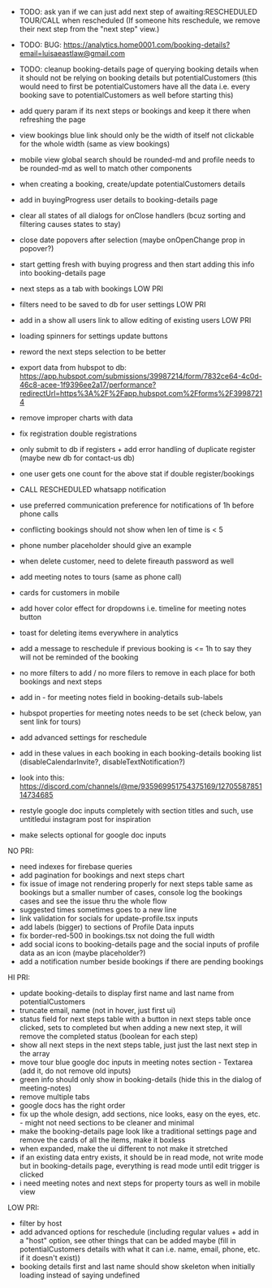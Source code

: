 - TODO: ask yan if we can just add next step of awaiting:RESCHEDULED TOUR/CALL when rescheduled (If someone hits reschedule, we remove their next step from the "next step" view.)
- TODO: BUG: https://analytics.home0001.com/booking-details?email=luisaeastlaw@gmail.com

- TODO: cleanup booking-details page of querying booking details when it should not be relying on booking details but potentialCustomers (this would need to first be potentialCustomers have all the data i.e. every booking save to potentialCustomers as well before starting this)
- add query param if its next steps or bookings and keep it there when refreshing the page
- view bookings blue link should only be the width of itself not clickable for the whole width (same as view bookings)
- mobile view global search should be rounded-md and profile needs to be rounded-md as well to match other components
- when creating a booking, create/update potentialCustomers details
- add in buyingProgress user details to booking-details page
- clear all states of all dialogs for onClose handlers (bcuz sorting and filtering causes states to stay)
- close date popovers after selection (maybe onOpenChange prop in popover?)
- start getting fresh with buying progress and then start adding this info into booking-details page
- next steps as a tab with bookings LOW PRI
- filters need to be saved to db for user settings LOW PRI
- add in a show all users link to allow editing of existing users LOW PRI
- loading spinners for settings update buttons
- reword the next steps selection to be better
- export data from hubspot to db: https://app.hubspot.com/submissions/39987214/form/7832ce64-4c0d-46c8-acee-1f9396ee2a17/performance?redirectUrl=https%3A%2F%2Fapp.hubspot.com%2Fforms%2F39987214

- remove improper charts with data
- fix registration double registrations
- only submit to db if registers + add error handling of duplicate register (maybe new db for contact-us db)
- one user gets one count for the above stat if double register/bookings
- CALL RESCHEDULED whatsapp notification
- use preferred communication preference for notifications of 1h before phone calls
- conflicting bookings should not show when len of time is < 5
- phone number placeholder should give an example
- when delete customer, need to delete fireauth password as well
- add meeting notes to tours (same as phone call)
- cards for customers in mobile
- add hover color effect for dropdowns i.e. timeline for meeting notes button
- toast for deleting items everywhere in analytics
- add a message to reschedule if previous booking is <= 1h to say they will not be reminded of the booking
- no more filters to add / no more filers to remove in each place for both bookings and next steps
- add in - for meeting notes field in booking-details sub-labels
- hubspot properties for meeting notes needs to be set (check below, yan sent link for tours)
- add advanced settings for reschedule
- add in these values in each booking in each booking-details booking list (disableCalendarInvite?, disableTextNotification?)
- look into this: https://discord.com/channels/@me/935969951754375169/1270558785114734685
- restyle google doc inputs completely with section titles and such, use untitledui instagram post for inspiration
- make selects optional for google doc inputs

NO PRI:
- need indexes for firebase queries
- add pagination for bookings and next steps chart
- fix issue of image not rendering properly for next steps table same as bookings but a smaller number of cases, console log the bookings cases and see the issue thru the whole flow
- suggested times sometimes goes to a new line
- link validation for socials for update-profile.tsx inputs
- add labels (bigger) to sections of Profile Data inputs
- fix border-red-500 in bookings.tsx not doing the full width
- add social icons to booking-details page and the social inputs of profile data as an icon (maybe placeholder?)
- add a notification number beside bookings if there are pending bookings

HI PRI:
- update booking-details to display first name and last name from potentialCustomers
- truncate email, name (not in hover, just first ui)
- status field for next steps table with a button in next steps table once clicked, sets to completed but when adding a new next step, it will remove the completed status (boolean for each step)
- show all next steps in the next steps table, just just the last next step in the array
- move tour blue google doc inputs in meeting notes section - Textarea (add it, do not remove old inputs)
- green info should only show in booking-details (hide this in the dialog of meeting-notes)
- remove multiple tabs
- google docs has the right order
- fix up the whole design, add sections, nice looks, easy on the eyes, etc. - might not need sections to be cleaner and minimal
- make the booking-details page look like a traditional settings page and remove the cards of all the items, make it boxless
- when expanded, make the ui different to not make it stretched
- if an existing data entry exists, it should be in read mode, not write mode but in booking-details page, everything is read mode until edit trigger is clicked
- i need meeting notes and next steps for property tours as well in mobile view

LOW PRI:
- filter by host
- add advanced options for reschedule (including regular values + add in a "host" option, see other things that can be added maybe (fill in potentialCustomers details with what it can i.e. name, email, phone, etc. if it doesn't exist))
- booking details first and last name should show skeleton when initially loading instead of saying undefined
